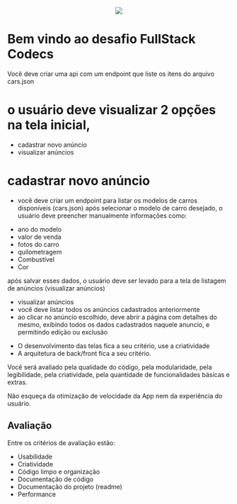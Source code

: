 <p align="center">
  <img src="https://www.codecs.com.br/wp-content/themes/astra/assets/images/logo-codecs-contato.png">
</p>



# Bem vindo ao desafio FullStack Codecs



Você deve criar uma api com um endpoint que liste os itens do arquivo cars.json

# o usuário deve visualizar 2 opções na tela inicial,
* cadastrar novo anúncio
* visualizar anúncios 


# cadastrar novo anúncio
* você deve criar um endpoint para listar os modelos de carros disponíveis (cars.json)
após selecionar o modelo de carro desejado, o usuário deve preencher manualmente informações como:
 - ano do modelo
 - valor de venda
 - fotos do carro
 - quilometragem
 - Combustível
 - Cor

 após salvar esses dados, o usuário deve ser levado para a tela de listagem de anúncios (visualizar anúncios)


 - visualizar anúncios 
-  você deve listar todos os anúncios cadastrados anteriormente
- ao clicar no anúncio escolhido, deve abrir a página com detalhes do mesmo, exibindo todos os dados cadastrados naquele anuncio, e permitindo edição ou exclusão


* O desenvolvimento das telas fica a seu critério, use a criatividade
* A arquitetura de back/front fica a seu critério.

Você será avaliado pela qualidade do código, pela modularidade, pela legibilidade, pela criatividade, pela quantidade de funcionalidades básicas e extras.

Não esqueça da otimização de velocidade da App nem da experiência do usuário.


## Avaliação

Entre os critérios de avaliação estão:

* Usabilidade
* Criatividade
* Código limpo e organização
* Documentação de código
* Documentação do projeto (readme)
* Performance